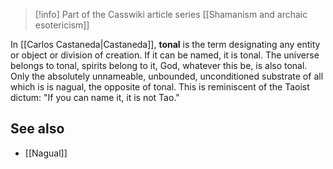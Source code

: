> [!info] Part of the Casswiki article series [[Shamanism and archaic esotericism]]

In [[Carlos Castaneda|Castaneda]], **tonal** is the term designating any entity or object or division of creation. If it can be named, it is tonal. The universe belongs to tonal, spirits belong to it, God, whatever this be, is also tonal. Only the absolutely unnameable, unbounded, unconditioned substrate of all which is is nagual, the opposite of tonal. This is reminiscent of the Taoist dictum: "If you can name it, it is not Tao."

See also
--------

*   [[Nagual]]